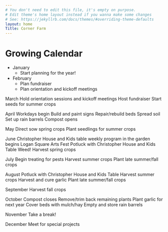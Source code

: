 ```yaml
---
# You don't need to edit this file, it's empty on purpose.
# Edit theme's home layout instead if you wanna make some changes
# See: https://jekyllrb.com/docs/themes/#overriding-theme-defaults
layout: home
Title: Corner Farm
---
```


# Growing Calendar

<div class="sidebar">
	<ul>
		<li>January
			<ul>
				<li>Start planning for the year!</li>
			</ul>
		</li>
		<li>February
			<ul>
				<li>Plan fundraiser</li>
				<li>Plan orientation and kickoff meetings</li>
			</ul>	
		</li>
	</ul>
</div>


March
Hold orientation sessions and kickoff meetings
Host fundraiser
Start seeds for summer crops

April
Workdays begin
Build and paint signs
Repair/rebuild beds
Spread soil
Set up rain barrels
Compost opens

May
Direct sow spring crops
Plant seedlings for summer crops

June
Christopher House and Kids table weekly program in the garden begins
Logan Square Arts Fest
Potluck with Christopher House and Kids Table
Weed!
Harvest spring crops

July
Begin treating for pests
Harvest summer crops
Plant late summer/fall crops

August
Potluck with Christopher House and Kids Table
Harvest summer crops
Harvest and cure garlic
Plant late summer/fall crops

September
Harvest fall crops

October
Compost closes
Remove/trim back remaining plants
Plant garlic for next year
Cover beds with mulch/hay
Empty and store rain barrels 

November
Take a break!

December
Meet for special projects
